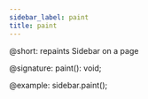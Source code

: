 ```yaml
---
sidebar_label: paint
title: paint
---          
```


@short: repaints Sidebar on a page

@signature: paint(): void;

@example:
sidebar.paint();

